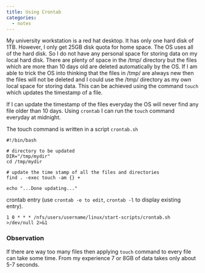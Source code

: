```yaml
---
title: Using Crontab
categories:
  - notes
---
```


My university workstation is a red hat desktop. It has only one hard disk of 1TB. However, I only get 25GB disk quota for home space. The OS uses all of the hard disk. 
So I do not have any personal space for storing data on my local hard disk. There are plenty of space in the /tmp/ directory but the files which are more than 10 days old are
deleted automatically by the OS. If I am able to trick the OS into thinking that the files in /tmp/ are always new then the files will not be deleted and I could use the /tmp/ 
directory as my own local space for storing data. This can be achieved using the command `touch` which updates the timestamp of a file. 

If I can update the timestamp of the files everyday the OS will never find any file older than 10 days. Using `crontab` I can run the `touch` command everyday at midnight.

The touch command is written in a script `crontab.sh`
```
#!/bin/bash

# directory to be updated
DIR="/tmp/mydir"
cd /tmp/mydir

# update the time stamp of all the files and directories
find . -exec touch -am {} +

echo "...Done updating..."
```

crontab entry (use `crontab -e to edit`, `crontab -l` to display existing entry).
```
1 0 * * * /nfs/users/username/linux/start-scripts/crontab.sh >/dev/null 2>&1
```

### Observation
If there are way too many files then applying `touch` command to every file can take some time. From my experience 7 or 8GB of data takes only about 5-7 seconds.
